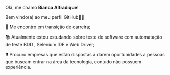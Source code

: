 Olá, me chamo **Bianca Alfradique**!

Bem vindo(a) ao meu perfil GitHub👋🏽

📌 Me encontro em transição de carreira;

📚 Atualmente estou estudando sobre teste de software com automatação de teste BDD , Selenium IDE e Web Driver;
<i class = "devicon-adonisjs-original colori"> </i>

❗❗ Procuro empresas que estão dispostas a darem oportunidades a pessoas que buscam entrar na área da tecnologia, contudo não possuem experiência.


